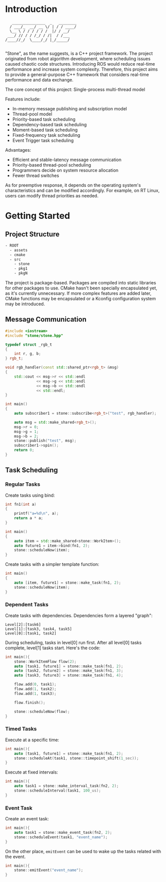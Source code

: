 # Introduction

```
   _______________  _   ________
  / ___/_  __/ __ \/ | / / ____/
  \__ \ / / / / / /  |/ / __/   
 ___/ // / / /_/ / /|  / /___   
/____//_/  \____/_/ |_/_____/   
                                 
```

"Stone", as the name suggests, is a C++ project framework. The project originated from robot algorithm development, where scheduling issues caused chaotic code structures. Introducing ROS would reduce real-time performance and increase system complexity. Therefore, this project aims to provide a general-purpose C++ framework that considers real-time performance and data exchange.

The core concept of this project: Single-process multi-thread model

Features include:
- In-memory message publishing and subscription model
- Thread-pool model
- Priority-based task scheduling
- Dependency-based task scheduling
- Moment-based task scheduling
- Fixed-frequency task scheduling
- Event Trigger task scheduling

Advantages:
- Efficient and stable-latency message communication
- Priority-based thread-pool scheduling
- Programmers decide on system resource allocation
- Fewer thread switches

As for preemptive response, it depends on the operating system's characteristics and can be modified accordingly. For example, on RT Linux, users can modify thread priorities as needed.

# Getting Started

## Project Structure
```txt
- ROOT
  - assets
  - cmake
  - src
    - stone
    - pkg1
    - pkgN
```

The project is package-based. Packages are compiled into static libraries for other packages to use. CMake hasn't been specially encapsulated yet, as it's currently unnecessary. If more complex features are added later, CMake functions may be encapsulated or a Kconfig configuration system may be introduced.

## Message Communication

```cpp
#include <iostream>
#include "stone/stone.hpp"

typedef struct _rgb_t
{
    int r, g, b;
} rgb_t;

void rgb_handler(const std::shared_ptr<rgb_t> &msg)
{
    std::cout << msg->r << std::endl
              << msg->g << std::endl
              << msg->b << std::endl
              << std::endl;
}

int main()
{
    auto subscriber1 = stone::subscribe<rgb_t>("test", rgb_handler);

    auto msg = std::make_shared<rgb_t>();
    msg->r = 0;
    msg->g = 1;
    msg->b = 2;
    stone::publish("test", msg);
    subscriber1->spin();
    return 0;
}
```

## Task Scheduling

### Regular Tasks

Create tasks using bind:
```cpp
int fn1(int a)
{
    printf("a=%d\n", a);
    return a * a;
}

int main()
{
    auto item = std::make_shared<stone::WorkItem>();
    auto future1 = item->bind(fn1, 2);
    stone::scheduleNow(item);
}
```

Create tasks with a simpler template function:
```cpp
int main()
{
    auto [item, future1] = stone::make_task(fn1, 2);
    stone::scheduleNow(item);
}
```

### Dependent Tasks

Create tasks with dependencies. Dependencies form a layered "graph":
```
Level[2]:[task6]
Level[1]:[task3, task4, task5]
Level[0]:[task1, task2]
```

During scheduling, tasks in level[0] run first. After all level[0] tasks complete, level[1] tasks start. Here's the code:
```cpp
int main(){
    stone::WorkItemFlow flow(2);
    auto [task1, future1] = stone::make_task(fn1, 2);
    auto [task2, future2] = stone::make_task(fn1, 3);
    auto [task3, future3] = stone::make_task(fn1, 4);

    flow.add(0, task1);
    flow.add(1, task2);
    flow.add(1, task3);

    flow.finish();

    stone::scheduleNow(flow);
}
```

### Timed Tasks

Execute at a specific time:
```cpp
int main(){
    auto [task1, future1] = stone::make_task(fn1, 2);
    stone::scheduleAt(task1, stone::timepoint_shift(1_sec));
}
```

Execute at fixed intervals:
```cpp
int main(){
    auto task1 = stone::make_interval_task(fn2, 2);
    stone::scheduleInterval(task1, 100_us);
}
```

### Event Task
Create an event task:
```cpp
int main(){
    auto task1 = stone::make_event_task(fn2, 2);
    stone::scheduleEvent(task1, "event_name");
}
```

On the other place, `emitEvent` can be used to wake up the tasks related with the event.
```cpp
int main(){
    stone::emitEvent("event_name");
}
```